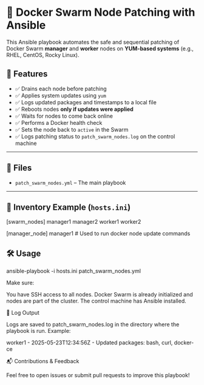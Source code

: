 # 🔧 Docker Swarm Node Patching with Ansible

This Ansible playbook automates the safe and sequential patching of Docker Swarm **manager** and **worker** nodes on **YUM-based systems** (e.g., RHEL, CentOS, Rocky Linux).

## 🚀 Features

- ✅ Drains each node before patching
- ✅ Applies system updates using `yum`
- ✅ Logs updated packages and timestamps to a local file
- ✅ Reboots nodes **only if updates were applied**
- ✅ Waits for nodes to come back online
- ✅ Performs a Docker health check
- ✅ Sets the node back to `active` in the Swarm
- ✅ Logs patching status to `patch_swarm_nodes.log` on the control machine

---

## 📁 Files

- `patch_swarm_nodes.yml` – The main playbook

---

## 🧩 Inventory Example (`hosts.ini`)
[swarm_nodes]
manager1
manager2
worker1
worker2

[manager_node]
manager1  # Used to run docker node update commands

## 🛠️ Usage

ansible-playbook -i hosts.ini patch_swarm_nodes.yml

Make sure:

You have SSH access to all nodes.
Docker Swarm is already initialized and nodes are part of the cluster.
The control machine has Ansible installed.

📄 Log Output

Logs are saved to patch_swarm_nodes.log in the directory where the playbook is run. Example:

worker1 - 2025-05-23T12:34:56Z - Updated packages: bash, curl, docker-ce

📬 Contributions & Feedback

Feel free to open issues or submit pull requests to improve this playbook!

